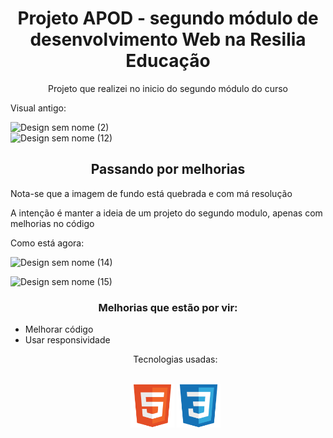 <h1 align="center"> Projeto APOD - segundo módulo de desenvolvimento Web na Resilia Educação </h1>

<p align="center"> Projeto que realizei no inicio do segundo módulo do curso</p>

Visual antigo:

![Design sem nome (2)](https://user-images.githubusercontent.com/96242187/176980507-4b6a57ad-18f4-4910-a21d-29d72db53657.jpg)
<br>
![Design sem nome (12)](https://user-images.githubusercontent.com/96242187/176980554-e581b155-4999-4a9f-9b8c-19efe915f539.png)
<h2 align="center"> Passando por melhorias </h2>
<p> Nota-se que a imagem de fundo está quebrada e com má resolução</p>

<p> A intenção é manter a ideia de um projeto do segundo modulo, apenas com melhorias no código </p>
Como está agora:

![Design sem nome (14)](https://user-images.githubusercontent.com/96242187/176981759-6c879101-b30a-47a8-a9d0-58613a2ef57c.png)

![Design sem nome (15)](https://user-images.githubusercontent.com/96242187/176981853-7d97af09-2d10-48e0-8aa1-bad0ef6ec270.png)

<h3 align="center">Melhorias que estão por vir:</h3>
<ul>

<li>Melhorar código</li>
<li>Usar responsividade</li>
</ul1>

<div align="center">
<p>Tecnologias usadas:</p>
<br>
  <img align="center" alt="Lu-HTML" height="70" width="70" src="https://raw.githubusercontent.com/devicons/devicon/master/icons/html5/html5-original.svg">
  <img align="center" alt="Lu-CSS" height="70" width="70" src="https://raw.githubusercontent.com/devicons/devicon/master/icons/css3/css3-original.svg">
</div
